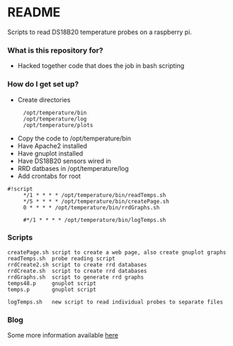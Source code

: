 # README #

Scripts to read DS18B20 temperature probes on a raspberry pi.

### What is this repository for? ###

* Hacked together code that does the job in bash scripting

### How do I get set up? ###

* Create directories 
```
     /opt/temperature/bin
     /opt/temperature/log
     /opt/temperature/plots
```
* Copy the code to /opt/temperature/bin
* Have Apache2 installed
* Have gnuplot installed
* Have DS18B20 sensors wired in
* RRD datbases in /opt/temperature/log
* Add crontabs for root 

```
#!script
     */1 * * * * /opt/temperature/bin/readTemps.sh
     */5 * * * * /opt/temperature/bin/createPage.sh
     0 * * * * /opt/temperature/bin/rrdGraphs.sh

     #*/1 * * * * /opt/temperature/bin/logTemps.sh
```

### Scripts ###
```
createPage.sh script to create a web page, also create gnuplot graphs
readTemps.sh  probe reading script
rrdCreate2.sh script to create rrd databases
rrdCreate.sh  script to create rrd databases
rrdGraphs.sh  script to generate rrd graphs
temps48.p     gnuplot script
temps.p       gnuplot script

logTemps.sh   new script to read individual probes to separate files
```

### Blog ###
Some more information available [here](http://usbspyder.blogspot.co.uk/)